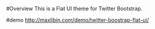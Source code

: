 #Overview
This is a Flat UI theme for Twitter Bootstrap.

#demo 
http://maxlibin.com/demo/twitter-boostrap-flat-ui/
